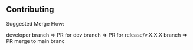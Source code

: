 ## Contributing
Suggested Merge Flow:

developer branch => PR for dev branch => PR for release/v.X.X.X branch => PR merge to main branc